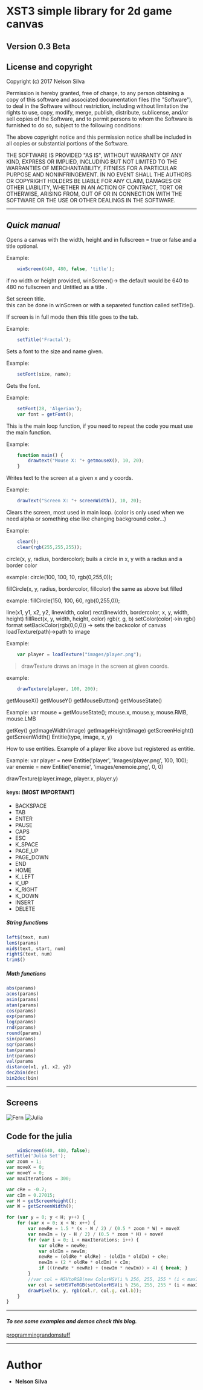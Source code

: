 # XST3 simple library for 2d game canvas

**Version 0.3 Beta**
---

## License and copyright

Copyright (c) 2017 Nelson Silva

Permission is hereby granted, free of charge, to any person obtaining a copy
of this software and associated documentation files (the "Software"), to deal
in the Software without restriction, including without limitation the rights
to use, copy, modify, merge, publish, distribute, sublicense, and/or sell
copies of the Software, and to permit persons to whom the Software is
furnished to do so, subject to the following conditions:

The above copyright notice and this permission notice shall be included in
all copies or substantial portions of the Software.

THE SOFTWARE IS PROVIDED "AS IS", WITHOUT WARRANTY OF ANY KIND, EXPRESS OR
IMPLIED, INCLUDING BUT NOT LIMITED TO THE WARRANTIES OF MERCHANTABILITY,
FITNESS FOR A PARTICULAR PURPOSE AND NONINFRINGEMENT. IN NO EVENT SHALL THE
AUTHORS OR COPYRIGHT HOLDERS BE LIABLE FOR ANY CLAIM, DAMAGES OR OTHER
LIABILITY, WHETHER IN AN ACTION OF CONTRACT, TORT OR OTHERWISE, ARISING FROM,
OUT OF OR IN CONNECTION WITH THE SOFTWARE OR THE USE OR OTHER DEALINGS IN
THE SOFTWARE.

---

## *Quick manual*

Opens a canvas with the width, height and in fullscreen = true or false and a title optional.

Example:
```javascript
    winScreen(640, 480, false, 'title');
```
if no width or height provided,
winScreen()-> the default would be 640 to 480 no fullscreen and Untitled as a title .

Set screen title.    
this can be done in winScreen or with a separeted function called setTitle().

If screen is in full mode then this title goes to the tab.

Example:
```javascript
    setTitle('Fractal');
```
Sets a font to the size and name given.

Example:
```javascript
    setFont(size, name);
```
Gets the font.

Example:
```javascript
    setFont(28, 'Algerian');
    var font = getFont();
```
	
This is the main loop function, if you need to repeat the code you must use the main function.

Example:
```javascript
	function main() {
		drawtext("Mouse X: "+ getmouseX(), 10, 20);
	}
```

Writes text to the screen at a given x and y coords.

Example:
```javascript
    drawText("Screen X: "+ screenWidth(), 10, 20);
```

Clears the screen, most used in main loop.
(color is only used when we need alpha or something else like changing background color...)

Example:
```javascript
    clear();
    clear(rgb(255,255,255));
```

circle(x, y, radius, bordercolor);
buils a circle in x, y with a radius and a border color 

example:
	circle(100, 100, 10, rgb(0,255,0));

fillCircle(x, y, radius, bordercolor, fillcolor)
the same as above but filled

example:
	fillCircle(150, 100, 60, rgb(0,255,0));

line(x1, y1, x2, y2, linewidth, color)
rect(linewidth, bordercolor, x, y, width, height)
fillRect(x, y, width, height, color)
rgb(r, g, b)
setColor(color)->in rgb() format
setBackColor(rgb(0,0,0)) -> sets the backcolor of canvas
loadTexture(path)->path to image

Example:
```javascript	
    var player = loadTexture("images/player.png");
```
> drawTexture draws an image in the screen at given coords.

example:
```javascript
    drawTexture(player, 100, 200);
```

getMouseX()
getMouseY()
getMouseButton()
getMouseState()

Example:
    var mouse = getMouseState();
    mouse.x, mouse.y, mouse.RMB, mouse.LMB

getKey()
getImageWidth(image)
getImageHeight(image)
getScreenHeight()
getScreenWidth()
Entitie(type, image, x, y)

How to use entities.
Example of a player like above but registered as entitie.

Example:
	var player = new Entitie('player', 'images/player.png', 100, 100);
	var enemie = new Entitie('enemie', 'images/enemoie.png', 0, 0)

drawTexture(player.image, player.x, player.y)

#### keys: **(MOST IMPORTANT)**

* BACKSPACE
* TAB
* ENTER
* PAUSE
* CAPS
* ESC
* K_SPACE
* PAGE_UP
* PAGE_DOWN
* END
* HOME
* K_LEFT
* K_UP
* K_RIGHT
* K_DOWN
* INSERT
* DELETE

##### String functions
```javascript
left$(text, num)
len$(params)
mid$(text, start, num)
right$(text, num)
trim$()
```

##### Math functions
```javascript
abs(params)   
acos(params)  
asin(params)  
atan(params)  
cos(params)   
exp(params)   
log(params)   
rnd(params)   
round(params) 
sin(params)
sqr(params)
tan(params)  
int(params)
val(params
distance(x1, y1, x2, y2)
dec2bin(dec)
bin2dec(bin)
```
---
## Screens
![Fern](https://github.com/nssilva/XST/blob/master/fern.png)
![Julia](https://github.com/nssilva/XST/blob/master/julia.png)

## Code for the julia
```javascript
    winScreen(640, 480, false);
setTitle('Julia Set');
var zoom = 1;
var moveX = 0;
var moveY = 0;
var maxIterations = 300;

var cRe = -0.7;
var cIm = 0.27015;
var H = getScreenHeight();
var W = getScreenWidth();

for (var y = 0; y < H; y++) {
    for (var x = 0; x < W; x++) {
        var newRe = 1.5 * (x - W / 2) / (0.5 * zoom * W) + moveX
        var newIm = (y - H / 2) / (0.5 * zoom * H) + moveY
        for (var i = 0; i < maxIterations; i++) {
            var oldRe = newRe;
            var oldIm = newIm;
            newRe = (oldRe * oldRe) - (oldIm * oldIm) + cRe;
            newIm = (2 * oldRe * oldIm) + cIm;
            if (((newRe * newRe) + (newIm * newIm)) > 4) { break; }
        }
        //var col = HSVtoRGB(new ColorHSV(i % 256, 255, 255 * (i < maxIterations)));
        var col = setHSVToRGB(setColorHSV(i % 256, 255, 255 * (i < maxIterations)));
        drawPixel(x, y, rgb(col.r, col.g, col.b));
    }
}
```

---
#### *To see some examples and demos check this blog.*
[programmingrandomstuff](https://programmingrandomstuff.wordpress.com/)

---
# Author
* **Nelson Silva**
